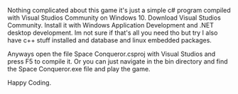 Nothing complicated about this game it's just a simple c# program
compiled with Visual Studios Community on Windows 10. Download
Visual Studios Community. Install it with Windows Application
Development and .NET desktop development. Im not sure if that's
all you need tho but try I also have c++ stuff installed and database
and linux embedded packages.

Anyways open the file Space Conqueror.csproj with Visual Studios
and press F5 to compile it. Or you can just navigate in the bin
directory and find the Space Conqueror.exe file and play the game.

Happy Coding.
